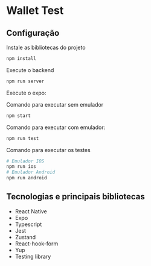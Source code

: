 # Wallet Test


## Configuração

Instale as bibliotecas do projeto

```bash
npm install
```
Execute o backend 

```bash
npm run server
```
Execute o expo:

Comando para executar sem emulador
```bash
npm start
```
Comando para executar com emulador:
```bash
npm run test
```
Comando para executar os testes
```bash
# Emulador IOS
npm run ios 
# Emulador Android
npm run android
```
## Tecnologias e principais bibliotecas
- React Native
- Expo
- Typescript
- Jest
- Zustand
- React-hook-form
- Yup
- Testing library
